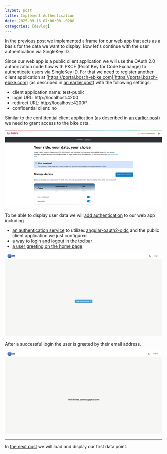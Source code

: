 ```yaml
---
layout: post
title: Implement Authentication
date: 2025-09-16 07:00:00 -0200
categories: [devlog]
---
```


In [the previous post](https://open-ebike.github.io/devlog/2025/09/15/implement-a-web-app.html) we implemented a frame for our web app that acts as a basis for the data we want to display. 
Now let's continue with the user authentication via SingleKey ID.

Since our web app is a public client application we will use the OAuth 2.0 authorization code flow with PKCE (Proof Key for Code Exchange) to authenticate users via SingleKey ID.
For that we need to register another client application at [https://portal.bosch-ebike.com](https://portal.bosch-ebike.com) (as described in [an earlier post](https://open-ebike.github.io/devlog/2025/09/12/register-for-data-access.html)) with the following settings:

* client application name: test-public
* login URL: http://localhost:4200
* redirect URL: http://localhost:4200/*
* confidential client: no

Similar to the confidential client application (as described in [an earlier post](https://open-ebike.github.io/devlog/2025/09/13/grant-access-to-data.html)) we need to grant access to the bike data.

![your-rider-your-data-your-choice.png](/assets/2025-09-16/your-rider-your-data-your-choice.png)

To be able to display user data we will [add authentication](https://github.com/open-ebike/open-ebike-frontend/issues/2) to our web app including

* [an authentication service](https://github.com/open-ebike/open-ebike-frontend/commit/0cf3180345273f7b89ab4ed70497bf55008b89dc) to utilizes [angular-oauth2-oidc](https://www.npmjs.com/package/angular-oauth2-oidc) and the public client application we just configured
* [a way to login and logout](https://github.com/open-ebike/open-ebike-frontend/commit/c0dcf7fabcf0e5a86a1ad259ad62accfe7d6e731) in the toolbar
* [a user greeting on the home page](https://github.com/open-ebike/open-ebike-frontend/commit/442fea825fd7fa0d1dc1ee795bcc39150be7121d)

![web-app-login-button.png](/assets/2025-09-16/web-app-login-button.png)

After a successful login the user is greeted by their email address.

![web-app-user-greeting.png](/assets/2025-09-16/web-app-user-greeting.png)

---

In [the next post](https://open-ebike.github.io/devlog/2025/09/17/display-ebikes.html) we will load and display our first data point.
